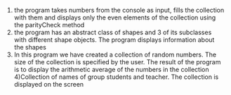 1) the program takes numbers from the console as input, fills the collection with them and displays only the even elements of the collection using the parityCheck method
2) the program has an abstract class of shapes and 3 of its subclasses with different shape objects. The program displays information about the shapes
3) In this program we have created a collection of random numbers. The size of the collection is specified by the user.
 The result of the program is to display the arithmetic average of the numbers in the collection
4)Collection of names of group students and teacher. The collection is displayed on the screen
